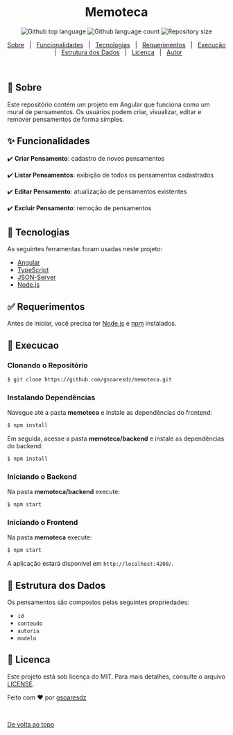 <h1 align="center">Memoteca</h1>
<p align="center">
  <img alt="Github top language" src="https://img.shields.io/github/languages/top/gsoaresdz/memoteca?color=56BEB8">
  <img alt="Github language count" src="https://img.shields.io/github/languages/count/gsoaresdz/memoteca?color=56BEB8">
  <img alt="Repository size" src="https://img.shields.io/github/repo-size/gsoaresdz/memoteca?color=56BEB8">
</p>
<p align="center">
  <a href="#dart-sobre">Sobre</a> &#xa0; | &#xa0;
  <a href="#sparkles-funcionalidades">Funcionalidades</a> &#xa0; | &#xa0;
  <a href="#rocket-tecnologias">Tecnologias</a> &#xa0; | &#xa0;
  <a href="#white_check_mark-requerimentos">Requerimentos</a> &#xa0; | &#xa0;
  <a href="#checkered_flag-execucao">Execução</a> &#xa0; | &#xa0;
  <a href="#memo-estrutura-dos-dados">Estrutura dos Dados</a> &#xa0; | &#xa0;
  <a href="#memo-licenca">Licença</a> &#xa0; | &#xa0;
  <a href="https://github.com/gsoaresdz" target="_blank">Autor</a>
</p>
<br>

## **:dart: Sobre**

Este repositório contém um projeto em Angular que funciona como um mural de pensamentos. Os usuários podem criar, visualizar, editar e remover pensamentos de forma simples.

## **:sparkles: Funcionalidades**

:heavy_check_mark: **Criar Pensamento**: cadastro de novos pensamentos

:heavy_check_mark: **Listar Pensamentos**: exibição de todos os pensamentos cadastrados

:heavy_check_mark: **Editar Pensamento**: atualização de pensamentos existentes

:heavy_check_mark: **Excluir Pensamento**: remoção de pensamentos

## **:rocket: Tecnologias**

As seguintes ferramentas foram usadas neste projeto:

- [Angular](https://angular.io/)
- [TypeScript](https://www.typescriptlang.org/)
- [JSON-Server](https://github.com/typicode/json-server)
- [Node.js](https://nodejs.org/)

## **:white_check_mark: Requerimentos**

Antes de iniciar, você precisa ter [Node.js](https://nodejs.org/) e [npm](https://www.npmjs.com/) instalados.

## **:checkered_flag: Execucao**

### Clonando o Repositório

```bash
$ git clone https://github.com/gsoaresdz/memoteca.git
```

### Instalando Dependências

Navegue até a pasta **memoteca** e instale as dependências do frontend:

```bash
$ npm install
```

Em seguida, acesse a pasta **memoteca/backend** e instale as dependências do backend:

```bash
$ npm install
```

### Iniciando o Backend

Na pasta **memoteca/backend** execute:

```bash
$ npm start
```

### Iniciando o Frontend

Na pasta **memoteca** execute:

```bash
$ npm start
```

A aplicação estará disponível em `http://localhost:4200/`.

## **:memo: Estrutura dos Dados**

Os pensamentos são compostos pelas seguintes propriedades:

- `id`
- `conteudo`
- `autoria`
- `modelo`

## **:memo: Licenca**

Este projeto está sob licença do MIT. Para mais detalhes, consulte o arquivo [LICENSE](LICENSE).

Feito com :heart: por <a href="https://github.com/gsoaresdz" target="_blank">gsoaresdz</a>

&#xa0;

<a href="#top">De volta ao topo</a>
